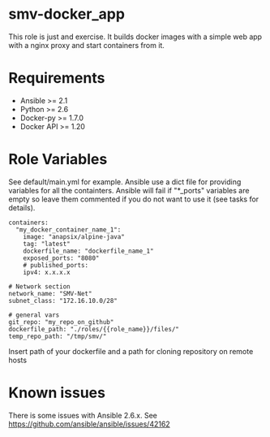 # smv-docker_app

This role is just and exercise. It builds docker images with a simple web app with a nginx proxy and start containers from it.

# Requirements

* Ansible >= 2.1
* Python >= 2.6
* Docker-py >= 1.7.0
* Docker API >= 1.20

# Role Variables

See default/main.yml for example. Ansible use a dict file for providing variables for all the containters. Ansible will fail if "*_ports" variables are empty so leave them commented if you do not want to use it (see tasks for details).

    containers:
      "my_docker_container_name_1":
        image: "anapsix/alpine-java"
        tag: "latest"
        dockerfile_name: "dockerfile_name_1"
        exposed_ports: "8080"
        # published_ports:
        ipv4: x.x.x.x

    # Network section
    network_name: "SMV-Net"
    subnet_class: "172.16.10.0/28"

    # general vars
    git_repo: "my_repo_on_github"
    dockerfile_path: "./roles/{{role_name}}/files/"
    temp_repo_path: "/tmp/smv/"

Insert path of your dockerfile and a path for cloning repository on remote hosts

# Known issues
There is some issues with Ansible 2.6.x. See https://github.com/ansible/ansible/issues/42162 
